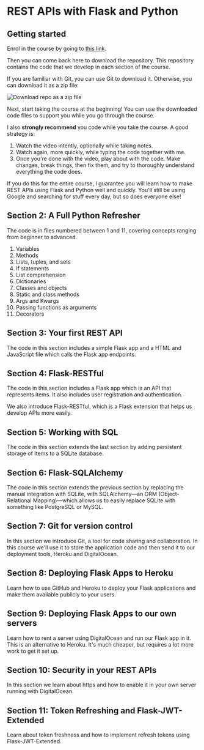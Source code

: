 # REST APIs with Flask and Python


## Getting started

Enrol in the course by going to [this link](https://go.tecla.do/rest-apis-sale).

Then you can come back here to download the repository. This repository contains the code that we develop in each section of the course.

If you are familiar with Git, you can use Git to download it. Otherwise, you can download it as a zip file:

![Download repo as a zip file](assets/download-repo-zip.png)

Next, start taking the course at the beginning! You can use the downloaded code files to support you while you go through the course.

I also **strongly recommend** you code while you take the course. A good strategy is:

1. Watch the video intently, optionally while taking notes.
2. Watch again, more quickly, while typing the code together with me.
3. Once you're done with the video, play about with the code. Make changes, break things, then fix them, and try to thoroughly understand everything the code does.

If you do this for the entire course, I guarantee you will learn how to make REST APIs using Flask and Python well and quickly. You'll still be using Google and searching for stuff every day, but so does everyone else!

## Section 2: A Full Python Refresher

The code is in files numbered between 1 and 11, covering concepts ranging from beginner to advanced.

1. Variables
2. Methods
3. Lists, tuples, and sets
4. If statements
5. List comprehension
6. Dictionaries
7. Classes and objects
8. Static and class methods
9. Args and Kwargs
10. Passing functions as arguments
11. Decorators

## Section 3: Your first REST API

The code in this section includes a simple Flask app and a HTML and JavaScript file which calls the Flask app endpoints.

## Section 4: Flask-RESTful

The code in this section includes a Flask app which is an API that represents items. It also includes user registration and authentication.

We also introduce Flask-RESTful, which is a Flask extension that helps us develop APIs more easily.

## Section 5: Working with SQL

The code in this section extends the last section by adding persistent storage of Items to a SQLite database.

## Section 6: Flask-SQLAlchemy

The code in this section extends the previous section by replacing the manual integration with SQLite, with SQLAlchemy—an ORM (Object-Relational Mapping)—which allows us to easily replace SQLite with something like PostgreSQL or MySQL.

## Section 7: Git for version control

In this section we introduce Git, a tool for code sharing and collaboration. In this course we'll use it to store the application code and then send it to our deployment tools, Heroku and DigitalOcean.

## Section 8: Deploying Flask Apps to Heroku

Learn how to use GitHub and Heroku to deploy your Flask applications and make them available publicly to your users.

## Section 9: Deploying Flask Apps to our own servers

Learn how to rent a server using DigitalOcean and run our Flask app in it. This is an alternative to Heroku. It's much cheaper, but requires a lot more work to get it set up.

## Section 10: Security in your REST APIs

In this section we learn about https and how to enable it in your own server running with DigitalOcean.

## Section 11: Token Refreshing and Flask-JWT-Extended

Learn about token freshness and how to implement refresh tokens using Flask-JWT-Extended.
